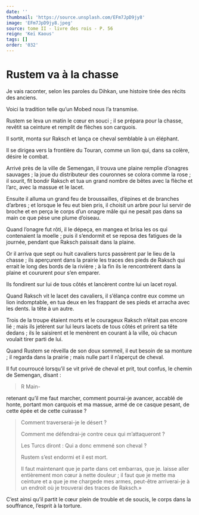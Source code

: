 ```yaml
---
date: ''
thumbnail: 'https://source.unsplash.com/EFm7JpD9jy8'
image: 'EFm7JpD9jy8.jpeg'
source: tome II - livre des rois - P. 56
reign: 'Keï Kaous'
tags: []
order: '032'
---
```


# Rustem va à la chasse

Je vais raconter, selon les paroles du Dihkan, une histoire tirée des récits des anciens.

Voici la tradition telle qu’un Mobed nous l’a transmise.

Rustem se leva un matin le cœur en souci ; il se prépara pour la chasse, revêtit sa ceinture et remplit de flèches son carquois.

Il sortit, monta sur Raksch et lança ce cheval semblable à un éléphant.

Il se dirigea vers la frontière du Touran, comme un lion qui, dans sa colère, désire le combat.

Arrivé près de la ville de Semengan, il trouva une plaine remplie d’onagres sauvages ; la joue du distributeur des couronnes se colora comme la rose ; il sourit, fit bondir Raksch et tua un grand nombre de bêtes avec la flèche et l’arc, avec la massue et le lacet.

Ensuite il alluma un grand feu de broussailles, d’épines et de branches d’arbres ; et lorsque le feu eut bien pris, il choisit un arbre pour lui servir de broche et en perça le corps d’un onagre mâle qui ne pesait pas dans sa main ce que pèse une plume d’oiseau.

Quand l’onagre fut rôti, il le dépeça, en mangea et brisa les os qui contenaient la moelle ; puis il s’endormit et se reposa des fatigues de la journée, pendant que Raksch paissait dans la plaine.

Or il arriva que sept ou huit cavaliers turcs passèrent par le lieu de la chasse ; ils aperçurent dans la prairie les traces des pieds de Raksch qui errait le long des bords de la rivière ; à la fin ils le rencontrèrent dans la plaine et coururent pour s’en emparer.

Ils fondirent sur lui de tous côtés et lancèrent contre lui un lacet royal.

Quand Raksch vit le lacet des cavaliers, il s’élança contre eux comme un lion indomptable, en tua deux en les frappant de ses pieds et arracha avec les dents. la tête à un autre.

Trois de la troupe étaient morts et le courageux Raksch n’était pas encore lié ; mais ils jetèrent sur lui leurs lacets de tous côtés et prirent sa tête dedans ; ils le saisirent et le menèrent en courant à la ville, où chacun voulait tirer parti de lui.

Quand Rustem se réveilla de son doux sommeil, il eut besoin de sa monture ; il regarda dans la prairie ; mais nulle part il n’aperçut de cheval.

Il fut courroucé lorsqu’il se vit privé de cheval et prit, tout confus, le chemin de Semengan, disant :

> R Main-
>
> 
retenant qu’il me faut marcher, comment pourrai-je avancer, accablé de honte, portant mon carquois et ma massue, armé de ce casque pesant, de cette épée et de cette cuirasse ?
>
> Comment traverserai-je le désert ?
>
> Comment me défendrai-je contre ceux qui m’attaqueront ?
>
> Les Turcs diront : Qui a donc emmené son cheval ?
>
> Rustem s’est endormi et il est mort.
>
> Il faut maintenant que je parte dans cet embarras, que je. laisse aller entièrement mon cœur à nette douleur ; il faut que je mette ma ceinture et a que je me chargede mes armes, peut-être arriverai-je à un endroit où je trouverai des traces de Raksch.»

C’est ainsi qu’il partit le cœur plein de trouble et de soucis, le corps dans la souffrance, l’esprit à la torture.
